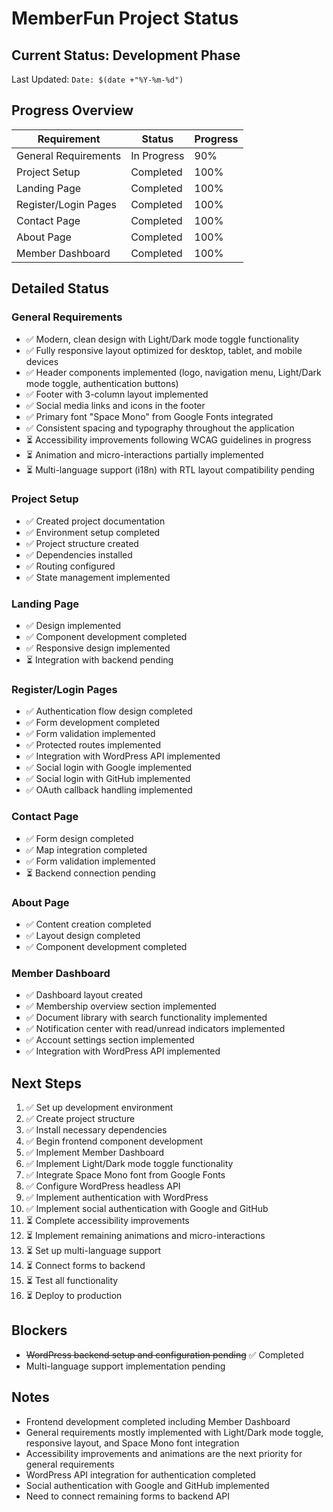 # MemberFun Project Status

## Current Status: Development Phase

Last Updated: `Date: $(date +"%Y-%m-%d")`

## Progress Overview

| Requirement | Status | Progress |
|-------------|--------|----------|
| General Requirements | In Progress | 90% |
| Project Setup | Completed | 100% |
| Landing Page | Completed | 100% |
| Register/Login Pages | Completed | 100% |
| Contact Page | Completed | 100% |
| About Page | Completed | 100% |
| Member Dashboard | Completed | 100% |

## Detailed Status

### General Requirements
- ✅ Modern, clean design with Light/Dark mode toggle functionality
- ✅ Fully responsive layout optimized for desktop, tablet, and mobile devices
- ✅ Header components implemented (logo, navigation menu, Light/Dark mode toggle, authentication buttons)
- ✅ Footer with 3-column layout implemented
- ✅ Social media links and icons in the footer
- ✅ Primary font "Space Mono" from Google Fonts integrated
- ✅ Consistent spacing and typography throughout the application
- ⏳ Accessibility improvements following WCAG guidelines in progress
- ⏳ Animation and micro-interactions partially implemented
- ⏳ Multi-language support (i18n) with RTL layout compatibility pending

### Project Setup
- ✅ Created project documentation
- ✅ Environment setup completed
- ✅ Project structure created
- ✅ Dependencies installed
- ✅ Routing configured
- ✅ State management implemented

### Landing Page
- ✅ Design implemented
- ✅ Component development completed
- ✅ Responsive design implemented
- ⏳ Integration with backend pending

### Register/Login Pages
- ✅ Authentication flow design completed
- ✅ Form development completed
- ✅ Form validation implemented
- ✅ Protected routes implemented
- ✅ Integration with WordPress API implemented
- ✅ Social login with Google implemented
- ✅ Social login with GitHub implemented
- ✅ OAuth callback handling implemented

### Contact Page
- ✅ Form design completed
- ✅ Map integration completed
- ✅ Form validation implemented
- ⏳ Backend connection pending

### About Page
- ✅ Content creation completed
- ✅ Layout design completed
- ✅ Component development completed

### Member Dashboard
- ✅ Dashboard layout created
- ✅ Membership overview section implemented
- ✅ Document library with search functionality implemented
- ✅ Notification center with read/unread indicators implemented
- ✅ Account settings section implemented
- ✅ Integration with WordPress API implemented

## Next Steps
1. ✅ Set up development environment
2. ✅ Create project structure
3. ✅ Install necessary dependencies
4. ✅ Begin frontend component development
5. ✅ Implement Member Dashboard
6. ✅ Implement Light/Dark mode toggle functionality
7. ✅ Integrate Space Mono font from Google Fonts
8. ✅ Configure WordPress headless API
9. ✅ Implement authentication with WordPress
10. ✅ Implement social authentication with Google and GitHub
11. ⏳ Complete accessibility improvements
12. ⏳ Implement remaining animations and micro-interactions
13. ⏳ Set up multi-language support
14. ⏳ Connect forms to backend
15. ⏳ Test all functionality
16. ⏳ Deploy to production

## Blockers
- ~~WordPress backend setup and configuration pending~~ ✅ Completed
- Multi-language support implementation pending

## Notes
- Frontend development completed including Member Dashboard
- General requirements mostly implemented with Light/Dark mode toggle, responsive layout, and Space Mono font integration
- Accessibility improvements and animations are the next priority for general requirements
- WordPress API integration for authentication completed
- Social authentication with Google and GitHub implemented
- Need to connect remaining forms to backend API
